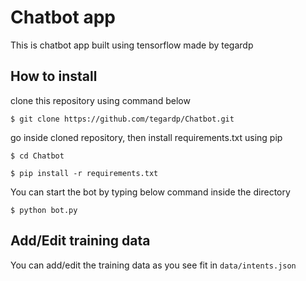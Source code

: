 # Chatbot app

This is chatbot app built using tensorflow made by tegardp

## How to install

clone this repository using command below

`$ git clone https://github.com/tegardp/Chatbot.git`

go inside cloned repository, then install requirements.txt using pip

`$ cd Chatbot`

`$ pip install -r requirements.txt`

You can start the bot by typing below command inside the directory

`$ python bot.py`

## Add/Edit training data

You can add/edit the training data as you see fit in `data/intents.json`
